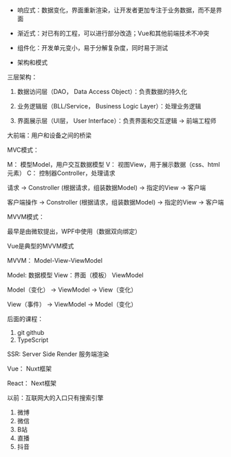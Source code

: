 
- 响应式：数据变化，界面重新渲染，让开发者更加专注于业务数据，而不是界面
- 渐近式：对已有的工程，可以进行部分改造；Vue和其他前端技术不冲突
- 组件化：开发单元变小，易于分解复杂度，同时易于测试

- 架构和模式

三层架构：

1. 数据访问层（DAO， Data Access Object）：负责数据的持久化
2. 业务逻辑层（BLL/Service， Business Logic Layer）：处理业务逻辑




3. 界面展示层（UI层， User Interface）：负责界面和交互逻辑   ->   前端工程师


大前端：用户和设备之间的桥梁

MVC模式：

M： 模型Model，用户交互数据模型
V： 视图View，用于展示数据（css、html元素）
C： 控制器Controller，处理请求


请求  ->   Constroller (根据请求，组装数据Model)  ->  指定的View  -> 客户端

客户端操作  ->  Constroller (根据请求，组装数据Model) ->  指定的View  -> 客户端


MVVM模式：

最早是由微软提出，WPF中使用（数据双向绑定）

Vue是典型的MVVM模式

MVVM：  Model-View-ViewModel

Model: 数据模型
View：界面（模板）
ViewModel

Model（变化） -> ViewModel -> View（变化）

View（事件）  -> ViewModel -> Model（变化）


后面的课程：

1. git  github
2. TypeScript


SSR: Server Side Render  服务端渲染


Vue：   Nuxt框架

React： Next框架


以前：互联网大的入口只有搜索引擎

1. 微博
2. 微信
3. B站
4. 直播
5. 抖音